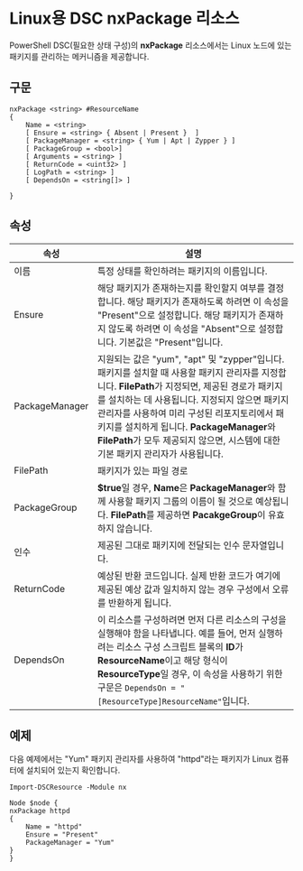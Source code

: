 # Linux용 DSC nxPackage 리소스

PowerShell DSC(필요한 상태 구성)의 **nxPackage** 리소스에서는 Linux 노드에 있는 패키지를 관리하는 메커니즘을 제공합니다.

## 구문

```
nxPackage <string> #ResourceName
{
    Name = <string>
    [ Ensure = <string> { Absent | Present }  ]
    [ PackageManager = <string> { Yum | Apt | Zypper } ]
    [ PackageGroup = <bool>]
    [ Arguments = <string> ]
    [ ReturnCode = <uint32> ]
    [ LogPath = <string> ]
    [ DependsOn = <string[]> ]
    
}
```

## 속성

|  속성 |  설명 | 
|---|---|
| 이름| 특정 상태를 확인하려는 패키지의 이름입니다.| 
| Ensure| 해당 패키지가 존재하는지를 확인할지 여부를 결정합니다. 해당 패키지가 존재하도록 하려면 이 속성을 "Present"으로 설정합니다. 해당 패키지가 존재하지 않도록 하려면 이 속성을 "Absent"으로 설정합니다. 기본값은 "Present"입니다.|  
| PackageManager| 지원되는 값은 "yum", "apt" 및 "zypper"입니다. 패키지를 설치할 때 사용할 패키지 관리자를 지정합니다. **FilePath**가 지정되면, 제공된 경로가 패키지를 설치하는 데 사용됩니다. 지정되지 않으면 패키지 관리자를 사용하여 미리 구성된 리포지토리에서 패키지를 설치하게 됩니다. **PackageManager**와 **FilePath**가 모두 제공되지 않으면, 시스템에 대한 기본 패키지 관리자가 사용됩니다.| 
| FilePath| 패키지가 있는 파일 경로| 
| PackageGroup| **$true**일 경우, **Name**은 **PackageManager**와 함께 사용할 패키지 그룹의 이름이 될 것으로 예상됩니다. **FilePath**를 제공하면 **PacakgeGroup**이 유효하지 않습니다.| 
| 인수| 제공된 그대로 패키지에 전달되는 인수 문자열입니다.| 
| ReturnCode| 예상된 반환 코드입니다. 실제 반환 코드가 여기에 제공된 예상 값과 일치하지 않는 경우 구성에서 오류를 반환하게 됩니다.| 
| DependsOn | 이 리소스를 구성하려면 먼저 다른 리소스의 구성을 실행해야 함을 나타냅니다. 예를 들어, 먼저 실행하려는 리소스 구성 스크립트 블록의 **ID**가 **ResourceName**이고 해당 형식이 **ResourceType**일 경우, 이 속성을 사용하기 위한 구문은 `DependsOn = "[ResourceType]ResourceName"`입니다.| 

## 예제

다음 예제에서는 "Yum" 패키지 관리자를 사용하여 "httpd"라는 패키지가 Linux 컴퓨터에 설치되어 있는지 확인합니다.

```
Import-DSCResource -Module nx 

Node $node {
nxPackage httpd
{
    Name = "httpd"
    Ensure = "Present"
    PackageManager = "Yum"
}
}
```
<!--HONumber=Feb16_HO4-->
